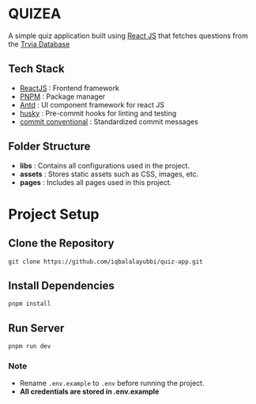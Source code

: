# QUIZEA

A simple quiz application built using [React JS](https://react.dev/) that fetches questions from the [Trvia Database](https://opentdb.com/)

## Tech Stack

- [ReactJS](https://react.dev/ "ReactJS") : Frontend framework
- [PNPM](https://pnpm.io/id/ "PNPM") : Package manager
- [Antd](https://ant.design/ "Antd") : UI component framework for react JS
- [husky](https://typicode.github.io/husky/get-started.html "husky") : Pre-commit hooks for linting and testing
- [commit conventional](https://www.conventionalcommits.org/en/v1.0.0/ "commit conventional") : Standardized commit messages

## Folder Structure

- **libs** : Contains all configurations used in the project.
- **assets** : Stores static assets such as CSS, images, etc.
- **pages** : Includes all pages used in this project.

# Project Setup

## Clone the Repository

`git clone https://github.com/iqbalalayubbi/quiz-app.git`

## Install Dependencies

`pnpm install`

## Run Server

`pnpm run dev`

### Note

- Rename `.env.example` to `.env` before running the project.
- **All credentials are stored in .env.example**
